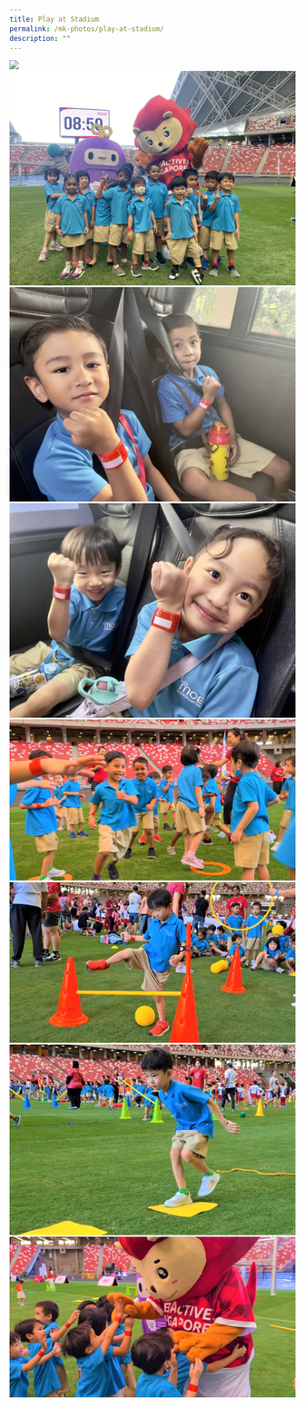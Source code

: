 ```yaml
---
title: Play at Stadium
permalink: /mk-photos/play-at-stadium/
description: ""
---
```

![](/images/playatstadium1.JPG)![](/images/playatstadium2.JPG)![](/images/playatstadium3.jpg)![](/images/playatstadium4.jpg)![](/images/playatstadium5.jpg)![](/images/playatstadium6.jpg)![](/images/playatstadium7.jpg)![](/images/playatstadium8.jpg)